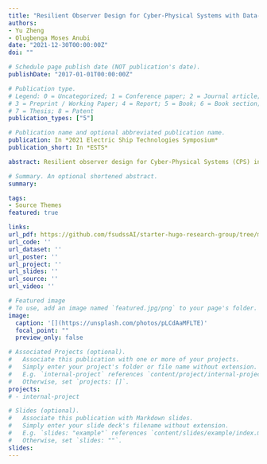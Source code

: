 ```yaml
---
title: "Resilient Observer Design for Cyber-Physical Systems with Data-Driven Measurement Pruning"
authors:
- Yu Zheng
- Olugbenga Moses Anubi
date: "2021-12-30T00:00:00Z"
doi: ""

# Schedule page publish date (NOT publication's date).
publishDate: "2017-01-01T00:00:00Z"

# Publication type.
# Legend: 0 = Uncategorized; 1 = Conference paper; 2 = Journal article;
# 3 = Preprint / Working Paper; 4 = Report; 5 = Book; 6 = Book section;
# 7 = Thesis; 8 = Patent
publication_types: ["5"]

# Publication name and optional abbreviated publication name.
publication: In *2021 Electric Ship Technologies Symposium*
publication_short: In *ESTS*

abstract: Resilient observer design for Cyber-Physical Systems (CPS) in the presence of adversarial false data injection attacks (FDIA) is an active area of research. Existing state-of-the-art algorithms tend to break down as more and more knowledge of the system is built into the attack model; also as the percentage of attacked nodes increases. From the view of optimization theory, the problem is often cast as a classical error correction problem for which a theoretical limit of 50% has been established as the maximum percentage attacked nodes for which state recovery is guaranteed. Beyond this limit, the performance of L1-minimization based schemes, for instance, deteriorates rapidly. Similar performance degradation occurs for other types of resilient observers beyond certain percentages of attacked nodes. <br> In order to increase the corresponding percentage of attacked nodes for which state recoveries can be guaranteed, researchers have begun to incorporate prior information into the underlying resilient observer design framework. For the most pragmatic cases, this prior information is often obtained through a data-driven machine learning process. Existing results have shown a strong positive correlation between the maximum attacked percentages that can be tolerated and the accuracy of the data-driven model. Motivated by these results, this chapter examines the case for pruning algorithms designed to improve the Positive Prediction Value (PPV) of the resulting prior information, given stochastic uncertainty characteristics of the underlying machine learning model. Theoretical quantification of the achievable improvement is given. Simulation results show that the pruning algorithm significantly increases the maximum correctable percentage of attacked nodes, even for machine learning model whose prediction power is comparable to the random flip of a coin.

# Summary. An optional shortened abstract.
summary: 

tags:
- Source Themes
featured: true

links:
url_pdf: https://github.com/fsudssAI/starter-hugo-research-group/tree/main/content/publication/aropptcwmr/aropptcwmr.pdf
url_code: ''
url_dataset: ''
url_poster: ''
url_project: ''
url_slides: ''
url_source: ''
url_video: ''

# Featured image
# To use, add an image named `featured.jpg/png` to your page's folder. 
image:
  caption: '[](https://unsplash.com/photos/pLCdAaMFLTE)'
  focal_point: ""
  preview_only: false

# Associated Projects (optional).
#   Associate this publication with one or more of your projects.
#   Simply enter your project's folder or file name without extension.
#   E.g. `internal-project` references `content/project/internal-project/index.md`.
#   Otherwise, set `projects: []`.
projects:
# - internal-project

# Slides (optional).
#   Associate this publication with Markdown slides.
#   Simply enter your slide deck's filename without extension.
#   E.g. `slides: "example"` references `content/slides/example/index.md`.
#   Otherwise, set `slides: ""`.
slides:
---
```


